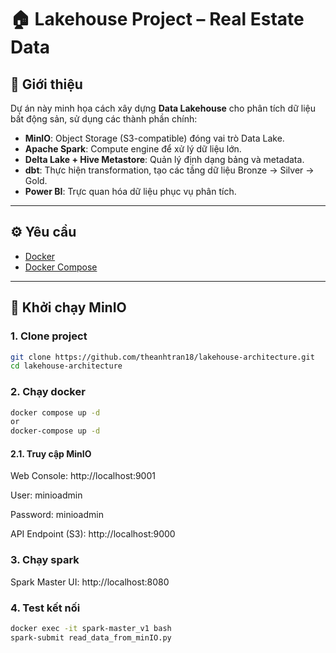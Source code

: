 # 🏠 Lakehouse Project – Real Estate Data

## 📌 Giới thiệu

Dự án này minh họa cách xây dựng **Data Lakehouse** cho phân tích dữ liệu bất động sản, sử dụng các thành phần chính:

- **MinIO**: Object Storage (S3-compatible) đóng vai trò Data Lake.
- **Apache Spark**: Compute engine để xử lý dữ liệu lớn.
- **Delta Lake + Hive Metastore**: Quản lý định dạng bảng và metadata.
- **dbt**: Thực hiện transformation, tạo các tầng dữ liệu Bronze → Silver → Gold.
- **Power BI**: Trực quan hóa dữ liệu phục vụ phân tích.

---

## ⚙️ Yêu cầu

- [Docker](https://docs.docker.com/get-docker/)
- [Docker Compose](https://docs.docker.com/compose/)

---

## 🚀 Khởi chạy MinIO

### 1. Clone project

```bash
git clone https://github.com/theanhtran18/lakehouse-architecture.git
cd lakehouse-architecture
```

### 2. Chạy docker

```bash
docker compose up -d
or
docker-compose up -d
```

#### 2.1. Truy cập MinIO

Web Console: http://localhost:9001

User: minioadmin

Password: minioadmin

API Endpoint (S3): http://localhost:9000

### 3. Chạy spark

Spark Master UI: http://localhost:8080

### 4. Test kết nối

```bash
docker exec -it spark-master_v1 bash
spark-submit read_data_from_minIO.py
```

